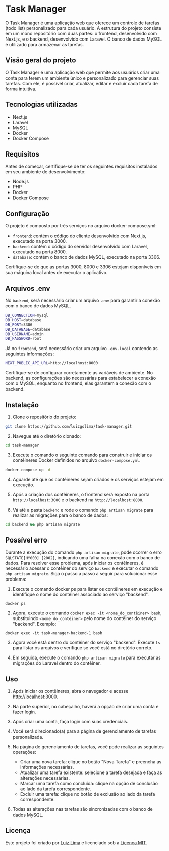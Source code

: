 # Task Manager

O Task Manager é uma aplicação web que oferece um controle de tarefas (todo list) personalizado para cada usuário. A estrutura do projeto consiste em um mono repositório com duas partes: o frontend, desenvolvido com Next.js, e o backend, desenvolvido com Laravel. O banco de dados MySQL é utilizado para armazenar as tarefas.

## Visão geral do projeto

O Task Manager é uma aplicação web que permite aos usuários criar uma conta para terem um ambiente único e personalizado para gerenciar suas tarefas. Com ele, é possível criar, atualizar, editar e excluir cada tarefa de forma intuitiva.

## Tecnologias utilizadas

- Next.js
- Laravel
- MySQL
- Docker
- Docker Compose

## Requisitos

Antes de começar, certifique-se de ter os seguintes requisitos instalados em seu ambiente de desenvolvimento:

- Node.js
- PHP
- Docker
- Docker Compose

## Configuração

O projeto é composto por três serviços no arquivo docker-compose.yml:

- `frontend`: contém o código do cliente desenvolvido com Next.js, executado na porta 3000.
- `backend`: contém o código do servidor desenvolvido com Laravel, executado na porta 8000.
- `database`: contém o banco de dados MySQL, executado na porta 3306.

Certifique-se de que as portas 3000, 8000 e 3306 estejam disponíveis em sua máquina local antes de executar o aplicativo.

## Arquivos .env

No `backend`, será necessário criar um arquivo `.env` para garantir a conexão com o banco de dados MySQL.

```bash
DB_CONNECTION=mysql
DB_HOST=database
DB_PORT=3306
DB_DATABASE=database
DB_USERNAME=admin
DB_PASSWORD=root
```
Já no `frontend`, será necessário criar um arquivo `.env.local` contendo as seguintes informações:

```bash
NEXT_PUBLIC_API_URL=http://localhost:8000
```

Certifique-se de configurar corretamente as variáveis de ambiente. No backend, as configurações são necessárias para estabelecer a conexão com o MySQL, enquanto no frontend, elas garantem a conexão com o backend.


## Instalação

1. Clone o repositório do projeto:

```bash
git clone https://github.com/luizgolima/task-manager.git
```

2. Navegue até o diretório clonado:

```bash
cd task-manager
```

3. Execute o comando o seguinte comando para construir e iniciar os contêineres Docker definidos no arquivo `docker-compose.yml`.

```bash
docker-compose up -d
```

4. Aguarde até que os contêineres sejam criados e os serviços estejam em execução.

5. Após a criação dos contêineres, o frontend será exposto na porta `http://localhost:3000` e o backend na `http://localhost:8000`.

6. Vá até a pasta `backend` e rode o comando `php artisan migrate` para realizar as migrações para o banco de dados:

```bash
cd backend && php artisan migrate
```

## Possível erro

Durante a execução do comando `php artisan migrate`, pode ocorrer o erro `SQLSTATE[HY000] [2002]`, indicando uma falha na conexão com o banco de dados. Para resolver esse problema, após iniciar os contêineres, é necessário acessar o contêiner do serviço `backend` e executar o comando `php artisan migrate`. Siga o passo a passo a seguir para solucionar esse problema:

1. Execute o comando docker ps para listar os contêineres em execução e identifique o nome do contêiner associado ao serviço "backend".

```
docker ps
```

2. Agora, execute o comando `docker exec -it <nome_do_contêiner> bash`, substituindo `<nome_do_contêiner>` pelo nome do contêiner do serviço "backend". Exemplo:

```
docker exec -it task-manager-backend-1 bash 
```

3. Agora você está dentro do contêiner do serviço "backend". Execute `ls` para listar os arquivos e verifique se você está no diretório correto.

4. Em seguida, execute o comando `php artisan migrate` para executar as migrações do Laravel dentro do contêiner.

## Uso

1. Após iniciar os contêineres, abra o navegador e acesse [http://localhost:3000](http://localhost:3000).

2. Na parte superior, no cabeçalho, haverá a opção de criar uma conta e fazer login.

3. Após criar uma conta, faça login com suas credenciais.

4. Você será direcionado(a) para a página de gerenciamento de tarefas personalizada.

5. Na página de gerenciamento de tarefas, você pode realizar as seguintes operações:

   - Criar uma nova tarefa: clique no botão "Nova Tarefa" e preencha as informações necessárias.
   - Atualizar uma tarefa existente: selecione a tarefa desejada e faça as alterações necessárias.
   - Marcar uma tarefa como concluída: clique na opção de conclusão ao lado da tarefa correspondente.
   - Excluir uma tarefa: clique no botão de exclusão ao lado da tarefa correspondente.

6. Todas as alterações nas tarefas são sincronizadas com o banco de dados MySQL.

## Licença

Este projeto foi criado por [Luiz Lima](https://github.com/luizgolima) e licenciado sob a [Licença MIT](LICENSE).


